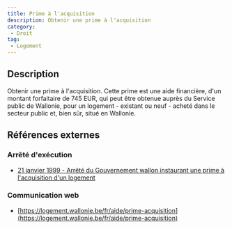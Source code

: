 ```yaml
---
title: Prime à l'acquisition
description: Obtenir une prime à l'acquisition
category: 
 - Droit
tag: 
 - Logement
---
```


## Description

Obtenir une prime à l'acquisition.
Cette prime est une aide financière, d'un montant forfaitaire de 745 EUR, qui peut être obtenue auprès du Service public de Wallonie, pour un logement - existant ou neuf - acheté dans le secteur public et, bien sûr, situé en Wallonie.

## Références externes 

### Arrêté d'exécution

- [21 janvier 1999 - Arrêté du Gouvernement wallon instaurant une prime à l'acquisition d'un logement](https://wallex.wallonie.be/eli/arrete/1999/01/21/1999027103/2005/04/04)
### Communication web

- [https://logement.wallonie.be/fr/aide/prime-acquisition](https://logement.wallonie.be/fr/aide/prime-acquisition)


